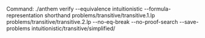 Command: ./anthem verify --equivalence intuitionistic --formula-representation shorthand problems/transitive/transitive.1.lp problems/transitive/transitive.2.lp  --no-eq-break --no-proof-search --save-problems intuitionistic/transitive/simplified/